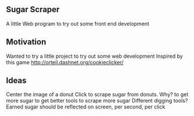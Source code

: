
## Sugar Scraper
A little Web program to try out some front end development

## Motivation
Wanted to try a little project to try out some web development
Inspired by this game http://orteil.dashnet.org/cookieclicker/

## Ideas
Center the image of a donut
Click to scrape sugar from donuts. Why? to get more sugar to get better tools to scrape more sugar
Different digging tools?
Earned sugar should be reflected on screen, per second, per click

